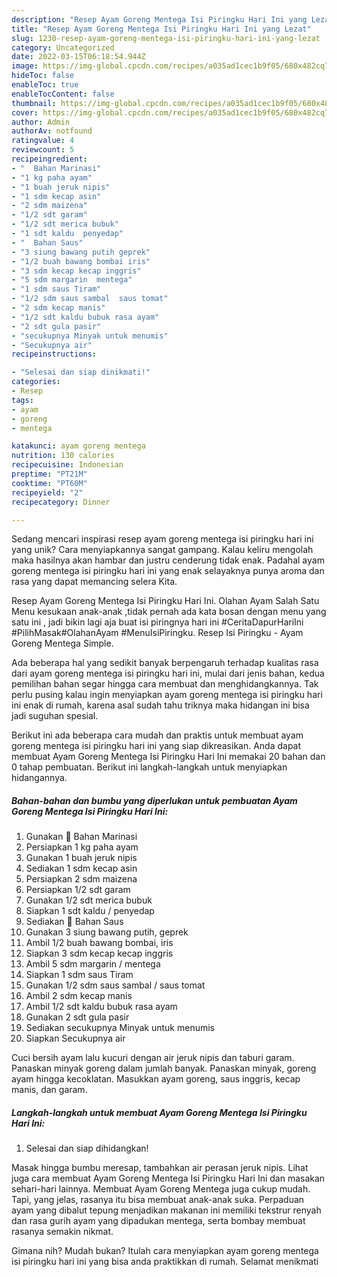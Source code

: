 ```yaml
---
description: "Resep Ayam Goreng Mentega Isi Piringku Hari Ini yang Lezat"
title: "Resep Ayam Goreng Mentega Isi Piringku Hari Ini yang Lezat"
slug: 1230-resep-ayam-goreng-mentega-isi-piringku-hari-ini-yang-lezat
category: Uncategorized
date: 2022-03-15T06:18:54.944Z
image: https://img-global.cpcdn.com/recipes/a035ad1cec1b9f05/680x482cq70/ayam-goreng-mentega-isi-piringku-hari-ini-foto-resep-utama.jpg
hideToc: false
enableToc: true
enableTocContent: false
thumbnail: https://img-global.cpcdn.com/recipes/a035ad1cec1b9f05/680x482cq70/ayam-goreng-mentega-isi-piringku-hari-ini-foto-resep-utama.jpg
cover: https://img-global.cpcdn.com/recipes/a035ad1cec1b9f05/680x482cq70/ayam-goreng-mentega-isi-piringku-hari-ini-foto-resep-utama.jpg
author: Admin
authorAv: notfound
ratingvalue: 4
reviewcount: 5
recipeingredient:
- "  Bahan Marinasi"
- "1 kg paha ayam"
- "1 buah jeruk nipis"
- "1 sdm kecap asin"
- "2 sdm maizena"
- "1/2 sdt garam"
- "1/2 sdt merica bubuk"
- "1 sdt kaldu  penyedap"
- "  Bahan Saus"
- "3 siung bawang putih geprek"
- "1/2 buah bawang bombai iris"
- "3 sdm kecap kecap inggris"
- "5 sdm margarin  mentega"
- "1 sdm saus Tiram"
- "1/2 sdm saus sambal  saus tomat"
- "2 sdm kecap manis"
- "1/2 sdt kaldu bubuk rasa ayam"
- "2 sdt gula pasir"
- "secukupnya Minyak untuk menumis"
- "Secukupnya air"
recipeinstructions:

- "Selesai dan siap dinikmati!"
categories:
- Resep
tags:
- ayam
- goreng
- mentega

katakunci: ayam goreng mentega 
nutrition: 130 calories
recipecuisine: Indonesian
preptime: "PT21M"
cooktime: "PT60M"
recipeyield: "2"
recipecategory: Dinner

---
```





Sedang mencari inspirasi resep ayam goreng mentega isi piringku hari ini yang unik? Cara menyiapkannya sangat gampang. Kalau keliru mengolah maka hasilnya akan hambar dan justru cenderung tidak enak. Padahal ayam goreng mentega isi piringku hari ini yang enak selayaknya punya aroma dan rasa yang dapat memancing selera Kita.





Resep Ayam Goreng Mentega Isi Piringku Hari Ini. Olahan Ayam Salah Satu Menu kesukaan anak-anak ,tidak pernah ada kata bosan dengan menu yang satu ini , jadi bikin lagi aja buat isi piringnya hari ini #CeritaDapurHariIni #PilihMasak#OlahanAyam #MenuIsiPiringku. Resep Isi Piringku - Ayam Goreng Mentega Simple.

Ada beberapa hal yang sedikit banyak berpengaruh terhadap kualitas rasa dari ayam goreng mentega isi piringku hari ini, mulai dari jenis bahan, kedua pemilihan bahan segar hingga cara membuat dan menghidangkannya. Tak perlu pusing kalau ingin menyiapkan ayam goreng mentega isi piringku hari ini enak di rumah, karena asal sudah tahu triknya maka hidangan ini bisa jadi suguhan spesial.






Berikut ini ada beberapa cara mudah dan praktis untuk membuat ayam goreng mentega isi piringku hari ini yang siap dikreasikan. Anda dapat membuat Ayam Goreng Mentega Isi Piringku Hari Ini memakai 20 bahan dan 0 tahap pembuatan. Berikut ini langkah-langkah untuk menyiapkan hidangannya.

<!--inarticleads1-->

##### Bahan-bahan dan bumbu yang diperlukan untuk pembuatan Ayam Goreng Mentega Isi Piringku Hari Ini:

1. Gunakan  🌿 Bahan Marinasi
1. Persiapkan 1 kg paha ayam
1. Gunakan 1 buah jeruk nipis
1. Sediakan 1 sdm kecap asin
1. Persiapkan 2 sdm maizena
1. Persiapkan 1/2 sdt garam
1. Gunakan 1/2 sdt merica bubuk
1. Siapkan 1 sdt kaldu / penyedap
1. Sediakan  🌿 Bahan Saus
1. Gunakan 3 siung bawang putih, geprek
1. Ambil 1/2 buah bawang bombai, iris
1. Siapkan 3 sdm kecap kecap inggris
1. Ambil 5 sdm margarin / mentega
1. Siapkan 1 sdm saus Tiram
1. Gunakan 1/2 sdm saus sambal / saus tomat
1. Ambil 2 sdm kecap manis
1. Ambil 1/2 sdt kaldu bubuk rasa ayam
1. Gunakan 2 sdt gula pasir
1. Sediakan secukupnya Minyak untuk menumis
1. Siapkan Secukupnya air


Cuci bersih ayam lalu kucuri dengan air jeruk nipis dan taburi garam. Panaskan minyak goreng dalam jumlah banyak. Panaskan minyak, goreng ayam hingga kecoklatan. Masukkan ayam goreng, saus inggris, kecap manis, dan garam. 

<!--inarticleads2-->

##### Langkah-langkah untuk membuat Ayam Goreng Mentega Isi Piringku Hari Ini:


1. Selesai dan siap dihidangkan!

Masak hingga bumbu meresap, tambahkan air perasan jeruk nipis. Lihat juga cara membuat Ayam Goreng Mentega Isi Piringku Hari Ini dan masakan sehari-hari lainnya. Membuat Ayam Goreng Mentega juga cukup mudah. Tapi, yang jelas, rasanya itu bisa membuat anak-anak suka. Perpaduan ayam yang dibalut tepung menjadikan makanan ini memiliki tekstrur renyah dan rasa gurih ayam yang dipadukan mentega, serta bombay membuat rasanya semakin nikmat. 

Gimana nih? Mudah bukan? Itulah cara menyiapkan ayam goreng mentega isi piringku hari ini yang bisa anda praktikkan di rumah. Selamat menikmati
